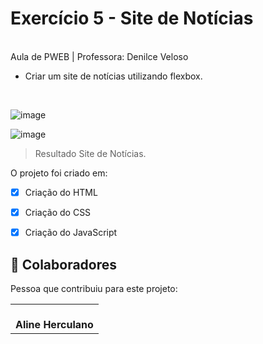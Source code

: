 # Exercício 5 - Site de Notícias 

<br>
Aula de PWEB | Professora: Denilce Veloso


* Criar um site de notícias utilizando flexbox.

<br>

![image](https://user-images.githubusercontent.com/78798697/174317852-44bcc471-7817-4994-9e00-33fd43a7ac46.png)

![image](https://user-images.githubusercontent.com/78798697/174317913-460b7a98-b8d7-431d-b235-454484fd5764.png)



> Resultado Site de Notícias. 

O projeto foi criado em:

- [x] Criação do HTML
- [x] Criação do CSS
- [x] Criação do JavaScript


## 🤝 Colaboradores

Pessoa que contribuiu para este projeto:

<table>
  <tr>
    <td align="center">
        <br>
          <b>Aline Herculano</b>
      </a>
    </td>
   </tr>
</table>
